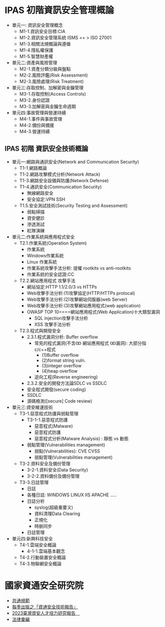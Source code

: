 # IPAS 初階資訊安全管理概論
- 單元一: 資訊安全管理概念
  - M1-1.資訊安全目標:CIA
  - M1-2.資訊安全管理系統 ISMS == > ISO 27001
  - M1-3.相關法規概論與遵循
  - M1-4.隱私權保護
  - M1-5.智慧財產權
- 單元二:資產與風險管理
  - M2-1.資產分類分級與盤點
  - M2-2.風險評鑑(Risk Assessment)
  - M2-3.風險處理(Risk Treatment)
- 單元三:存取控制、加解密與金鑰管理
  - M3-1.存取控制(Access Controls)
  - M3-2.身份認證
  - M3-3.加解密與金鑰生命週期
- 單元四:事故管理與營運持續
  - M4-1.事件與事故管理
  - M4-2.備份與備援
  - M4-3.營運持續

## IPAS 初階 資訊安全技術概論
- 單元一:網路與通訊安全(Network and Communication Security)
  - T1-1.網路概論
  - T1-2.網路攻擊模式分析(Network Attack)
  - T1-3.網路安全設備與防護(Network Defense)
  - T1-4.通訊安全(Communication Security)
    - 無線網路安全
    - 安全協定:VPN SSH 
  - T1.5.安全測試技術(Security Testing and Assessment)
    - 弱點掃描
    - 資安健診
    - 滲透測試
    - 紅隊演練
- 單元二:作業系統與應用程式安全
  - T2.1.作業系統(Operation System)
    - 作業系統
    - Windows作業系統
    - Linux 作業系統
    - 作業系統攻擊手法分析: 提權  rootkits vs anti-rootkits
    - 作業系統的安全認證:CC
  - T2.2.網站應用程式 攻擊手法
    - 網站協定:HTTP 1.1/2.0/3 vs HTTPs
    - Web攻擊手法分析:(1)攻擊協定(HTTP/HTTPs protocal)
    - Web攻擊手法分析:(2)攻擊網站伺服器(web Server)
    - Web攻擊手法分析:(3)攻擊網站應用程式(web application)
    - OWASP TOP 10====網站應用程式(Web Application)十大類型漏洞
      - SQL injection攻擊手法分析
      - XSS 攻擊手法分析
  - T2.3.程式與開發安全
    - 2.3.1.程式漏洞分析: Buffer overflow
      - 常見的程式漏洞(不含Ꙭ 網站應用程式 Ꙭ漏洞): 大部分指c/c++程式
        - (1)Buffer overflow
        - (2)format string vuln.
        - (3)integer overflow
        - (4)heap overflow
      - 逆向工程(Reverse engineering)
    - 2.3.2.安全的開發方法論SDLC vs SSDLC
     - 安全程式開發(secure coding)
     - SSDLC
     - 源碼檢測([secure] Code review)
- 單元三:資安維運技術
  - T3-1.惡意程式防護與弱點管理
    - T3-1-1.惡意程式防護
      - 惡意程式(Malware)
      - 惡意程式防護
      - 惡意程式分析(Malware Analysis) : 靜態 vs 動態
    - 弱點管理(Vulnerabilities management)
      - 弱點(Vulnerabilities):  CVE CVSS
      - 弱點管理(Vulnerabilities management)
  - T3-2.資料安全及備份管理
    - 3-2-1.資料安全(Data Security)
    - 3-2-2.資料備份及備份管理
  - T3-3.日誌管理
    - 日誌
    - 各種日誌: WINDOWS LINUX IIS APACHE .....
    - 日誌分析
      - syslog(超級重要ㄡ)
      - 資料清理Data Clearing
      - 正規化
      - 時脈同步
    - 日誌管理   
- 單元四:新興科技安全
  - T4-1.雲端安全概論
    - 4-1-1.雲端基本觀念
  - T4-2.行動裝置安全概論
  - T4-3.物聯網安全概論



# 國家資通安全研究院
- [共通規範](https://www.nics.nat.gov.tw/cybersecurity_resources/reference_guide/Common_Standards/)
- [每季出版之「資通安全技術報告」](https://www.nics.nat.gov.tw/cybersecurity_resources/publications/Technical_Reports/)
- [2023臺灣資安人才培力研究報告 ](https://www.nics.nat.gov.tw/cybersecurity_resources/publications/Research_Reports/)
- [法律彙編](https://www.nics.nat.gov.tw/cybersecurity_resources/publications/Compilation_of_Laws/)
